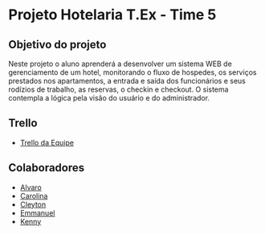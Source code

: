 # Projeto Hotelaria T.Ex - Time 5

## Objetivo do projeto

Neste projeto o aluno aprenderá a desenvolver um sistema WEB de gerenciamento de um hotel, monitorando o fluxo de hospedes, os serviços prestados nos apartamentos, a entrada e saída dos funcionários e seus rodízios de trabalho, as reservas, o checkin e checkout. O sistema contempla a lógica pela visão do usuário e do administrador.

## Trello

-   [Trello da Equipe](https://trello.com/b/HbGKk1c1/modelo-de-projeto-scrum)

## Colaboradores

-   [Alvaro]()
-   [Carolina](https://github.com/bastoscarolina)
-   [Cleyton]()
-   [Emmanuel]()
-   [Kenny]()
